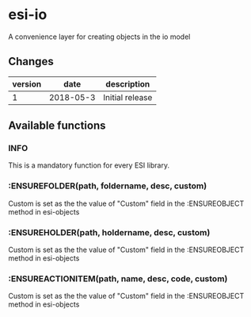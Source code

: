 # esi-io

A convenience layer for creating objects in the io model

## Changes

version | date | description
------- | ---- | -----------
1 | 2018-05-3 | Initial release

## Available functions

### INFO

This is a mandatory function for every ESI library.

### :ENSUREFOLDER(path, foldername, desc, custom)

Custom is set as the the value of "Custom" field in the :ENSUREOBJECT method in esi-objects

### :ENSUREHOLDER(path, holdername, desc, custom)

Custom is set as the the value of "Custom" field in the :ENSUREOBJECT method in esi-objects

### :ENSUREACTIONITEM(path, name, desc, code, custom)

Custom is set as the the value of "Custom" field in the :ENSUREOBJECT method in esi-objects